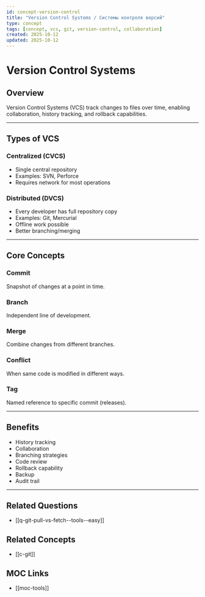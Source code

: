 ```yaml
---
id: concept-version-control
title: "Version Control Systems / Системы контроля версий"
type: concept
tags: [concept, vcs, git, version-control, collaboration]
created: 2025-10-12
updated: 2025-10-12
---
```


# Version Control Systems

## Overview

Version Control Systems (VCS) track changes to files over time, enabling collaboration, history tracking, and rollback capabilities.

---

## Types of VCS

### Centralized (CVCS)
- Single central repository
- Examples: SVN, Perforce
- Requires network for most operations

### Distributed (DVCS)
- Every developer has full repository copy
- Examples: Git, Mercurial
- Offline work possible
- Better branching/merging

---

## Core Concepts

### Commit
Snapshot of changes at a point in time.

### Branch
Independent line of development.

### Merge
Combine changes from different branches.

### Conflict
When same code is modified in different ways.

### Tag
Named reference to specific commit (releases).

---

## Benefits

- History tracking
- Collaboration
- Branching strategies
- Code review
- Rollback capability
- Backup
- Audit trail

---

## Related Questions

- [[q-git-pull-vs-fetch--tools--easy]]

## Related Concepts

- [[c-git]]

## MOC Links

- [[moc-tools]]
